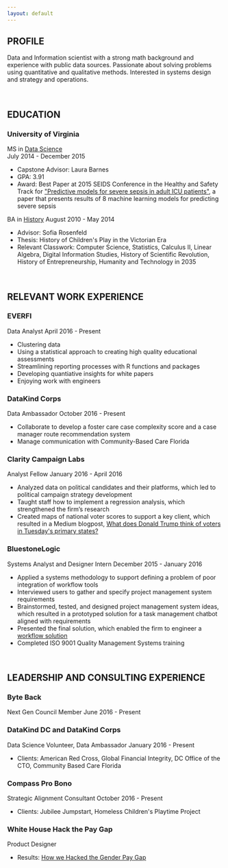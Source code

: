```yaml
---
layout: default
---
```


## PROFILE 
Data and Information scientist with a strong math background and experience with public data sources. Passionate about solving problems using quantitative and qualitative methods. Interested in systems design and strategy and operations.

 <br>
 
 ## EDUCATION
 
 ### University of Virginia
 MS in [Data Science](https://dsi.virginia.edu/)  
 July 2014 - December 2015
 * Capstone Advisor: Laura Barnes  
 * GPA: 3.91
 * Award: Best Paper at 2015 SEIDS Conference in the Healthy and Safety Track for ["Predictive models for severe sepsis in adult ICU patients"](http://ieeexplore.ieee.org/document/7116970/), a paper that presents results of 8 machine learning models for predicting severe sepsis
 
 BA in [History](http://as.virginia.edu)
 August 2010 - May 2014
 * Advisor: Sofia Rosenfeld
 * Thesis: History of Children's Play in the Victorian Era
 * Relevant Classwork: Computer Science, Statistics, Calculus II, Linear Algebra, Digital Information Studies, History of Scientific Revolution, History of Entrepreneurship, Humanity and Technology in 2035
 
 <br>
 
 ## RELEVANT WORK EXPERIENCE
 
 ### EVERFI
 Data Analyst
 April 2016 - Present
 * Clustering data
 * Using a statistical approach to creating high quality educational assessments
 * Streamlining reporting processes with R functions and packages
 * Developing quantiative insights for white papers
 * Enjoying work with engineers
 
 ### DataKind Corps
 Data Ambassador
 October 2016 - Present
 * Collaborate to develop a foster care case complexity score and a case manager route recommendation system
 * Manage communication with Community-Based Care Florida
 
 ### Clarity Campaign Labs
 Analyst Fellow
 January 2016 - April 2016
 * Analyzed data on political candidates and their platforms, which led to political campaign strategy development
 * Taught staff how to implement a regression analysis, which strengthened the firm’s research
 * Created maps of national voter scores to support a key client, which resulted in a Medium blogpost, [What does Donald Trump think of voters in Tuesday's primary states?](https://www.linkedin.com/in/margaret-furr-1567b062/detail/treasury/position:771912109/?entityUrn=urn%3Ali%3Afs_treasuryMedia%3A(ACoAAA1Jr9IBcbODSfDhZqb7EuRSFxQYgmBHmi0%2C51163099))
 
 ### BluestoneLogic
 Systems Analyst and Designer Intern
 December 2015 - January 2016
 * Applied a systems methodology to support defining a problem of poor integration of workflow tools
 * Interviewed users to gather and specify project management system requirements
 * Brainstormed, tested, and designed project management system ideas, which resulted in a prototyped solution for a task management chatbot aligned with requirements
 * Presented the final solution, which enabled the firm to engineer a [workflow solution](https://medium.com/bluestone-logic/these-are-in-fact-the-bots-we-were-looking-for-4ec2ca108fc2)
 * Completed ISO 9001 Quality Management Systems training
 
 <br>
 
 ## LEADERSHIP AND CONSULTING EXPERIENCE
 
 ### Byte Back
 Next Gen Council Member
 June 2016 - Present
 
 ### DataKind DC and DataKind Corps
 Data Science Volunteer, Data Ambassador
 January 2016 - Present
 * Clients: American Red Cross, Global Financial Integrity, DC Office of the CTO, Community Based Care Florida
 
 ### Compass Pro Bono
 Strategic Alignment Consultant
 October 2016 - Present
 * Clients: Jubilee Jumpstart, Homeless Children's Playtime Project 
 
 ### White House Hack the Pay Gap
 Product Designer
 * Results: [How we Hacked the Gender Pay Gap](https://medium.com/presidential-innovation-fellows/how-we-hacked-the-gender-pay-gap-1d7a9304950)
